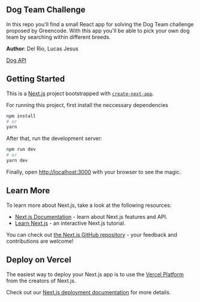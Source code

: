 ## Dog Team Challenge

In this repo you'll find a small React app for solving the Dog Team challenge proposed by Greencode.
With this app you'll be able to pick your own dog team by searching within different breeds.

**Author**: Del Rio, Lucas Jesus

[Dog API](https://dog.ceo/dog-api/)

## Getting Started

This is a [Next.js](https://nextjs.org/) project bootstrapped with [`create-next-app`](https://github.com/vercel/next.js/tree/canary/packages/create-next-app).

For running this project, first install the neccessary dependencies

```bash
npm install
# or
yarn
```

After that, run the development server:

```bash
npm run dev
# or
yarn dev
```

Finally, open [http://localhost:3000](http://localhost:3000) with your browser to see the magic.

## Learn More

To learn more about Next.js, take a look at the following resources:

- [Next.js Documentation](https://nextjs.org/docs) - learn about Next.js features and API.
- [Learn Next.js](https://nextjs.org/learn) - an interactive Next.js tutorial.

You can check out [the Next.js GitHub repository](https://github.com/vercel/next.js/) - your feedback and contributions are welcome!

## Deploy on Vercel

The easiest way to deploy your Next.js app is to use the [Vercel Platform](https://vercel.com/new?utm_medium=default-template&filter=next.js&utm_source=create-next-app&utm_campaign=create-next-app-readme) from the creators of Next.js.

Check out our [Next.js deployment documentation](https://nextjs.org/docs/deployment) for more details.
